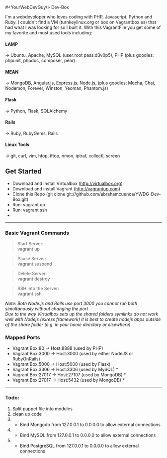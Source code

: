 #&lt;YourWebDevGuy/&gt; Dev-Box

I'm a webdeveloper who loves coding with PHP, Javascript, Python and Ruby. I couldn't find a VM (turnkeylinux.org or box on Vagrantbox.es) that had what I was looking for so I built it.
With this VagrantFile you get some of my favorite and most used tools including:

#### LAMP
-> Ubuntu, Apache, MySQL (user:root  pass:d3v0p5), PHP (plus goodies: phpunit, phpdoc, composer, pear)

#### MEAN 
-> MongoDB, Angular.js, Express.js, Node.js, (plus goodies: Mocha, Chai, Nodemon, Forever, Winston, Yeoman, Phantom.js)

#### Flask
-> Python, Flask, SQLAlchemy

#### Rails
-> Ruby, RubyGems, Rails

#### Linux Tools
-> git, curl, vim, htop, iftop, nmon, iptraf, collectl, screen

## Get Started
- Download and Install Virtualbox (http://virtualbox.org)
- Download and install Vagrant (http://vagrantup.com)
- Clone this Repo (git clone git://github.com/abrahamcuenca/YWDG-Dev-Box.git)
- Run: vagrant up
- Run: vagrant ssh
- 
---

### Basic Vagrant Commands

> Start Server:  <br/> vagrant up

> Pause Server: <br/> vagrant suspend

> Delete Server: <br/>  vagrant destroy

> SSH into the Server: </br> vagrant ssh

_Note: Both Node.js and Rails use port 3000 you cannot run both simultanously without changing the port<br/> Due to the way Virtualbox sets up the shared folders symlinks do not work well with Nodejs (exress framework) it is best to create nodejs apps outside of the share folder (e.g. in your home directory or elsewhere)_ 

### Mapped Ports
- Vagrant Box:80 -> Host:8888 (used by PHP)
- Vagrant Box:3000 -> Host:3000 (used by either NodeJS or RubyOnRails)
- Vagrant Box:5000 -> Host:5000 (used by Flask)
- Vagrant Box:3306 -> Host:3306 (used by MySQL) *
- Vagrant Box:27017 -> Host:27107 (used by MongoDB) *
- Vagrant Box:27017 -> Host:5432 (used by MongoDB) *

---

### Todo:

1. Split puppet file into modules
2. clean up code
3.  * Bind Mongodb from 127.0.0.1 to 0.0.0.0 to allow external connections
4.  * Bind MySQL from 127.0.0.1 to 0.0.0.0 to allow external connections
5.  * Bind PostgreSQL from 127.0.0.1 to 0.0.0.0 to allow external connections
